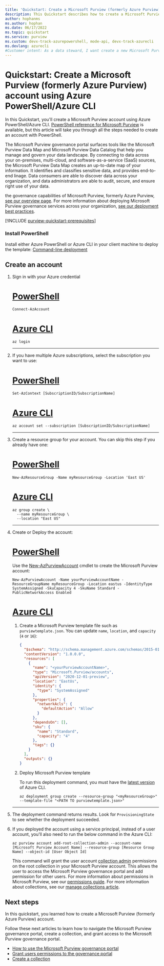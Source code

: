 ```yaml
---
title: 'Quickstart: Create a Microsoft Purview (formerly Azure Purview) account with PowerShell/Azure CLI'
description: This Quickstart describes how to create a Microsoft Purview (formerly Azure Purview) account using Azure PowerShell/Azure CLI.
author: hophanms
ms.author: hophan
ms.date: 06/17/2022
ms.topic: quickstart
ms.service: purview
ms.custom: devx-track-azurepowershell, mode-api, devx-track-azurecli 
ms.devlang: azurecli
#Customer intent: As a data steward, I want create a new Microsoft Purview Account so that I can scan and classify my data.
---
```

# Quickstart: Create a Microsoft Purview (formerly Azure Purview) account using Azure PowerShell/Azure CLI

In this Quickstart, you'll create a Microsoft Purview account using Azure PowerShell/Azure CLI. [PowerShell reference for Microsoft Purview](/powershell/module/az.purview/) is available, but this article will take you through all the steps needed to create an account with PowerShell.

The Microsoft Purview governance portal surfaces tools like the Microsoft Purview Data Map and Microsoft Purview Data Catalog that help you manage and govern your data landscape. By connecting to data across your on-premises, multi-cloud, and software-as-a-service (SaaS) sources, the Microsoft Purview Data Map creates an up-to-date map of your information. It identifies and classifies sensitive data, and provides end-to-end linage. Data consumers are able to discover data across your organization, and data administrators are able to audit, secure, and ensure right use of your data.

the governance capabilities of Microsoft Purview, formerly Azure Purview, [see our overview page](overview.md). For more information about deploying Microsoft Purview governance services across your organization, [see our deployment best practices](deployment-best-practices.md).

[!INCLUDE [purview-quickstart-prerequisites](includes/purview-quickstart-prerequisites.md)]

### Install PowerShell

 Install either Azure PowerShell or Azure CLI in your client machine to deploy the template: [Command-line deployment](../azure-resource-manager/templates/template-tutorial-create-first-template.md?tabs=azure-cli#command-line-deployment)

## Create an account

1. Sign in with your Azure credential

    # [PowerShell](#tab/azure-powershell)

    ```azurepowershell
    Connect-AzAccount
    ```

    # [Azure CLI](#tab/azure-cli)

    ```azurecli
    az login
    ```

    ---

1. If you have multiple Azure subscriptions, select the subscription you want to use:

    # [PowerShell](#tab/azure-powershell)

    ```azurepowershell
    Set-AzContext [SubscriptionID/SubscriptionName]
    ```

    # [Azure CLI](#tab/azure-cli)

    ```azurecli
    az account set --subscription [SubscriptionID/SubscriptionName]
    ```

    ---

1. Create a resource group for your account. You can skip this step if you already have one:

    # [PowerShell](#tab/azure-powershell)

    ```azurepowershell
    New-AzResourceGroup -Name myResourceGroup -Location 'East US'
    ```

    # [Azure CLI](#tab/azure-cli)

    ```azurecli
    az group create \
      --name myResourceGroup \
      --location "East US"
    ```

    ---

1. Create or Deploy the account:

    # [PowerShell](#tab/azure-powershell)

    Use the [New-AzPurviewAccount](/powershell/module/az.purview/new-azpurviewaccount) cmdlet to create the Microsoft Purview account:

    ```azurepowershell
    New-AzPurviewAccount -Name yourPurviewAccountName -ResourceGroupName myResourceGroup -Location eastus -IdentityType SystemAssigned -SkuCapacity 4 -SkuName Standard -PublicNetworkAccess Enabled
    ```

    # [Azure CLI](#tab/azure-cli)

    1. Create a Microsoft Purview template file such as `purviewtemplate.json`. You can update `name`, `location`, and `capacity` (`4` or `16`):

        ```json
        {
          "$schema": "http://schema.management.azure.com/schemas/2015-01-01/deploymentTemplate.json#",
          "contentVersion": "1.0.0.0",
          "resources": [
            {
              "name": "<yourPurviewAccountName>",
              "type": "Microsoft.Purview/accounts",
              "apiVersion": "2020-12-01-preview",
              "location": "EastUs",
              "identity": {
                "type": "SystemAssigned"
              },
              "properties": {
                "networkAcls": {
                  "defaultAction": "Allow"
                }
              },
              "dependsOn": [],
              "sku": {
                "name": "Standard",
                "capacity": "4"
              },
              "tags": {}
            }
          ],
          "outputs": {}
        }
        ```

    1. Deploy Microsoft Purview template

        To run this deployment command, you must have the [latest version](/cli/azure/install-azure-cli) of Azure CLI.

        ```azurecli
        az deployment group create --resource-group "<myResourceGroup>" --template-file "<PATH TO purviewtemplate.json>"
        ```

    ---

1. The deployment command returns results. Look for `ProvisioningState` to see whether the deployment succeeded.

1. If you deployed the account using a service principal, instead of a user account, you'll also need to run the below command in the Azure CLI:

    ```azurecli
    az purview account add-root-collection-admin --account-name [Microsoft Purview Account Name] --resource-group [Resource Group Name] --object-id [User Object Id]
    ```

    This command will grant the user account [collection admin](catalog-permissions.md#roles) permissions on the root collection in your Microsoft Purview account. This allows the user to access the Microsoft Purview governance portal and add permission for other users. For more information about permissions in Microsoft Purview, see our [permissions guide](catalog-permissions.md). For more information about collections, see our [manage collections article](how-to-create-and-manage-collections.md).

## Next steps

In this quickstart, you learned how to create a Microsoft Purview (formerly Azure Purview) account.

Follow these next articles to learn how to navigate the Microsoft Purview governance portal, create a collection, and grant access to the Microsoft Purview governance portal.

* [How to use the Microsoft Purview governance portal](use-azure-purview-studio.md)
* [Grant users permissions to the governance portal](catalog-permissions.md)
* [Create a collection](quickstart-create-collection.md)
